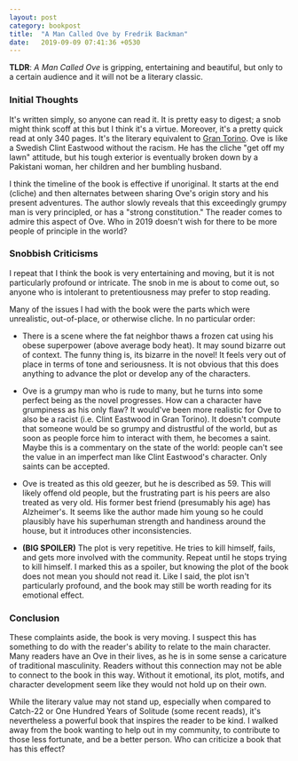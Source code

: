 ```yaml
---
layout: post
category: bookpost
title:  "A Man Called Ove by Fredrik Backman"
date:   2019-09-09 07:41:36 +0530
---
```


__TLDR__: _A Man Called Ove_ is gripping, entertaining and beautiful, but only to a certain audience and it will not be a literary classic. 


### Initial Thoughts
It's written simply, so anyone can read it. It is pretty easy to digest; a snob might think scoff at this but I think it's a virtue. Moreover, it's a pretty quick read at only 340 pages. It's the literary equivalent to [Gran Torino](https://www.imdb.com/title/tt1205489/). Ove is like a Swedish Clint Eastwood without the racism. He has the cliche "get off my lawn" attitude, but his tough exterior is eventually broken down by a Pakistani woman, her children and her bumbling husband.

I think the timeline of the book is effective if unoriginal. It starts at the end (cliche) and then alternates between sharing Ove's origin story and his present adventures. The author slowly reveals that this exceedingly grumpy man is very principled, or has a "strong constitution." The reader comes to admire this aspect of Ove. Who in 2019 doesn't wish for there to be more people of principle in the world?

### Snobbish Criticisms

I repeat that I think the book is very entertaining and moving, but it is not particularly profound or intricate. The snob in me is about to come out, so anyone who is intolerant to pretentiousness may prefer to stop reading.

Many of the issues I had with the book were the parts which were unrealistic, out-of-place, or otherwise cliche. In no particular order:

- There is a scene where the fat neighbor thaws a frozen cat using his obese superpower (above average body heat). It may sound bizarre out of context. The funny thing is, its bizarre in the novel! It feels very out of place in terms of tone and seriousness. It is not obvious that this does anything to advance the plot or develop any of the characters.

- Ove is a grumpy man who is rude to many, but he turns into some perfect being as the novel progresses. How can a character have grumpiness as his only flaw? It would've been more realistic for Ove to also be a racist (i.e. Clint Eastwood in Gran Torino). It doesn't compute that someone would be so grumpy and distrustful of the world, but as soon as people force him to interact with them, he becomes a saint. Maybe this is a commentary on the state of the world: people can't see the value in an imperfect man like Clint Eastwood's character. Only saints can be accepted. 

- Ove is treated as this old geezer, but he is described as 59. This will likely offend old people, but the frustrating part is his peers are also treated as very old. His former best friend (presumably his age) has Alzheimer's. It seems like the author made him young so he could plausibly have his superhuman strength and handiness around the house, but it introduces other inconsistencies.

- __(BIG SPOILER)__ The plot is very repetitive. He tries to kill himself, fails, and gets more involved with the community. Repeat until he stops trying to kill himself. I marked this as a spoiler, but knowing the plot of the book does not mean you should not read it. Like I said, the plot isn't particularly profound, and the book may still be worth reading for its emotional effect.

### Conclusion
These complaints aside, the book is very moving. I suspect this has something to do with the reader's ability to relate to the main character. Many readers have an Ove in their lives, as he is in some sense a caricature of traditional masculinity. Readers without this connection may not be able to connect to the book in this way. Without it emotional, its plot, motifs, and  character development seem like they would not hold up on their own.

While the literary value may not stand up, especially when compared to Catch-22 or One Hundred Years of Solitude (some recent reads), it's nevertheless a powerful book that inspires the reader to be kind. I walked away from the book wanting to help out in my community, to contribute to those less fortunate, and be a better person. Who can criticize a book that has this effect?
